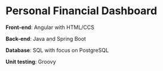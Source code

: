 # Personal Financial Dashboard

**Front-end**: Angular with HTML/CCS

**Back-end**: Java and Spring Boot

**Database**: SQL with focus on PostgreSQL

**Unit testing**: Groovy